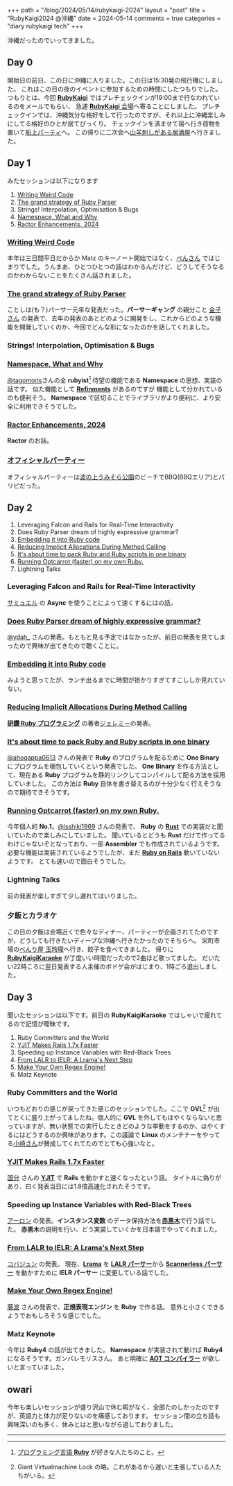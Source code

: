 +++
path = "/blog/2024/05/14/rubykaigi-2024"
layout = "post"
title = "RubyKaigi2024 @沖縄"
date = 2024-05-14
comments = true
categories = "diary rubykaigi tech"
+++

沖縄だったのでいってきました。

## Day 0

開始日の前日、この日に沖縄に入りました。この日は15:30発の飛行機にしました。
これはこの日の夜のイベントに参加するための時間にしたつもりでした。
つもりとは、今回 [**RubyKaigi**](https://rubykaigi.org/2024) ではプレチェックインが19:00まで行なわれているのをメールでもらい、
急遽 [**RubyKaigi** 会場](https://www.nahart.jp/)へ寄ることにしました。
プレチェックインでは、沖縄気分な格好をして行ったのですが、それ以上に沖縄楽しみにしてる格好のひとが居てびっくり。
チェックインを済ませて宿へ行き荷物を置いて[船上パーティ](https://esminc.doorkeeper.jp/events/171826)へ。
この帰りに二次会へ[山羊刺しがある居酒屋](https://churayagi.com/sakedokoro-yocchan/)へ行きました。

## Day 1

みたセッションは以下になります

1. [Writing Weird Code](https://drive.google.com/file/d/1Dkx15u_5UAGoFqJHCeAuj2FXS-z_U7EE/view)
1. [The grand strategy of Ruby Parser](https://speakerdeck.com/yui_knk/the-grand-strategy-of-ruby-parser)
1. Strings! Interpolation, Optimisation & Bugs
1. [Namespace, What and Why](https://speakerdeck.com/tagomoris/namespace-what-and-why)
1. [Ractor Enhancements, 2024](https://www.atdot.net/~ko1/activities/2024_rubykaigi.pdf)

### [Writing Weird Code](https://drive.google.com/file/d/1Dkx15u_5UAGoFqJHCeAuj2FXS-z_U7EE/view)

本年は三日間平日だからか Matz のキーノート開始ではなく、[ぺんさん](https://github.com/tompng) ではじまりでした。うんまあ、ひとつひとつの話はわかるんだけど、どうしてそうなるのかわからないことをたくさん話されました。

### [The grand strategy of Ruby Parser](https://speakerdeck.com/yui_knk/the-grand-strategy-of-ruby-parser)

ことしは(も？)パーサー元年な発表だった。**パーサーギャング** の親分こと [金子さん](https://github.com/yui-knk) の発表で、去年の発表のあとどのように開発をし、これからどのような機能を開発していくのか、今回でどんな形になったのかを話してくれました。

### Strings! Interpolation, Optimisation & Bugs


### [Namespace, What and Why](https://speakerdeck.com/tagomoris/namespace-what-and-why)

[@tagomoris](https://github.com/tagomoris)さんの全 **rubyist**[^rubyist] 待望の機能である **Namespace** の思想、実装の話です。
似た機能として [**Refinments**](https://docs.ruby-lang.org/ja/latest/method/Module/i/refine.html) があるのですが
機能として分かれているのも便利そう。
**Namespace** で区切ることでライブラリがより便利に、より安全に利用できそうでした。

### [Ractor Enhancements, 2024](https://www.atdot.net/~ko1/activities/2024_rubykaigi.pdf)

**Ractor** のお話。

### [オフィシャルパーティー](https://ti.to/rubykaigi/2024-party)

オフィシャルパーティーは[波の上うみそら公園](https://www.naminouebeach.jp/)のビーチでBBQ(BBQエリア)とパリピだった。

## Day 2

1. Leveraging Falcon and Rails for Real-Time Interactivity
1. Does Ruby Parser dream of highly expressive grammar?
1. [Embedding it into Ruby code](https://speakerdeck.com/soutaro/embedding-it-into-ruby-code)
1. [Reducing Implicit Allocations During Method Calling](https://code.jeremyevans.net/presentations/rubykaigi2024/index.html#1)
1. [It's about time to pack Ruby and Ruby scripts in one binary](https://speakerdeck.com/ahogappa0613/its-about-time-to-pack-ruby-and-ruby-scripts-in-one-binary)
1. [Running Optcarrot (faster) on my own Ruby.](https://drive.google.com/file/d/1-YZR91umkQIngFIq5VDGrz_XcLoq3Ny3/view)
1. Lightning Talks


### Leveraging Falcon and Rails for Real-Time Interactivity

[サミュエル](https://github.com/ioquatix) の **Async** を使うことによって速くするにはの話。

### [Does Ruby Parser dream of highly expressive grammar?](https://speakerdeck.com/ydah/does-ruby-parser-dream-of-highly-expressive-grammar)

[@ydah_](https://github.com/ydah/) さんの発表。もともと見る予定ではなかったが、前日の発表を見てしまったので興味が出てきたので聴くことに。

### [Embedding it into Ruby code](https://speakerdeck.com/soutaro/embedding-it-into-ruby-code)

みようと思ってたが、ランチ出るまでに時間が掛かりすぎてすこししか見れていない。

### [Reducing Implicit Allocations During Method Calling](https://code.jeremyevans.net/presentations/rubykaigi2024/index.html#1)

[**研鑽 Ruby プログラミング**](https://www.lambdanote.com/products/polished-ruby) の著者[ジェレミー](https://github.com/jeremyevans)の発表。

### [It's about time to pack Ruby and Ruby scripts in one binary](https://speakerdeck.com/ahogappa0613/its-about-time-to-pack-ruby-and-ruby-scripts-in-one-binary)

[@ahogappa0613](https://github.com/ahogappa0613) さんの発表で **Ruby** のプログラムを配るために **One Binary** にプログラムを梱包していくという発表でした。
**One Binary** を作る方法として、現在ある **Ruby** プログラムを静的リンクしてコンパイルして配る方法を採用していました。
この方法は **Ruby** 自体を書き替えるのが十分少なく行えそうなので期待できそうです。

### [Running Optcarrot (faster) on my own Ruby.](https://drive.google.com/file/d/1-YZR91umkQIngFIq5VDGrz_XcLoq3Ny3/view)

今年個人的 **No.1**。[@isshiki1969](https://github.com/sisshiki1969) さんの発表で、 **Ruby** の [**Rust**](https://www.rust-lang.org) での実装だと聞いていたので楽しみにしていました。
聞いているとどうも **Rust** だけで作ってるわけじゃないぞとなっており、一部 **Assembler** でも作成されているようです。
必要な機能は実装されているようでしたが、まだ [**Ruby on Rails**](https://rubyonrails.org/) 動いていないようです。
とても速いので面白そうでした。

### Lightning Talks

前の発表が楽しすぎて少し遅れてはいりました。

### 夕飯とカラオケ

この日の夕飯は会場近くで色々なディナー、パーティーが企画されてたのですが、どうしても行きたいディープな沖縄へ行きたかったのでそちらへ。
栄町市場の[べんり屋 玉玲瓏](https://tabelog.com/okinawa/A4701/A470101/47001653/)へ行き、餃子を食べてきました。
帰りに [**RubyKaigiKaraoke**](https://rubykaigikaraoke.doorkeeper.jp/) が丁度いい時間だったので2曲ほど歌ってました。
だいたい22時ころに翌日発表する人主催のボドゲ会がはじまり、1時ごろ退出しました。

## Day 3
聞いたセッションは以下です。前日の **RubyKaigiKaraoke** ではしゃいで疲れてるので記憶が曖昧です。

1. Ruby Committers and the World
1. [YJIT Makes Rails 1.7x Faster](https://speakerdeck.com/k0kubun/rubykaigi-2024)
1. Speeding up Instance Variables with Red-Black Trees
1. [From LALR to IELR: A Lrama's Next Step](https://speakerdeck.com/junk0612/from-lalr-to-ielr-a-lramas-next-step)
1. [Make Your Own Regex Engine!](https://makenowjust.github.io/kantan-regex-book/)
1. Matz Keynote

### Ruby Committers and the World

いつもどおりの感じが戻ってきた感じのセッションでした。ここで **GVL**[^gvl] が出てとくに盛り上がってましたね。個人的に **GVL** を外してもはやくならないと思っていますが、無い状態での実行したときどのような挙動をするのか、はやくするにはどうするのか興味があります。この議論で **Linux** のメンテナーをやってる[小崎さん](https://www.fujitsu.com/jp/about/global-fde/motohiro-kosaki/)が賛成してくれてたのでとても心強いなと。

### [YJIT Makes Rails 1.7x Faster](https://speakerdeck.com/k0kubun/rubykaigi-2024)

[国分](https://github.com/k0kubun) さんの [**YJIT**](https://docs.ruby-lang.org/en/master/yjit/yjit_md.html) で **Rails** を動かすと速くなったという話。
タイトルに偽りがあり、曰く発表当日には1.8倍高速化されたそうです。

### Speeding up Instance Variables with Red-Black Trees

[アーロン](https://github.com/tenderlove) の発表。**インスタンス変数** のデータ保持方法を[**赤黒木**](https://en.wikipedia.org/wiki/Red%E2%80%93black_tree)で行う話でした。
**赤黒木**の説明を行い、どう実装していくかを日本語でやってくれました。

### [From LALR to IELR: A Lrama's Next Step](https://speakerdeck.com/junk0612/from-lalr-to-ielr-a-lramas-next-step)

[コバジュン](https://github.com/junk0612) の発表。
現在、[**Lrama**](https://github.com/ruby/lrama) を [**LALR パーサー**](https://en.wikipedia.org/wiki/LALR_parser)から
[**Scannerless パーサー**](https://en.wikipedia.org/wiki/Scannerless_parsing) を動かすために **IELR パーサー** に変更している話でした。

### [Make Your Own Regex Engine!](https://makenowjust.github.io/kantan-regex-book/)

[藤波](https://github.com/makenowjust) さんの発表で、**正規表現エンジン** を **Ruby** で作る話。
意外と小さくできるようでおもしろそうな感じでした。

### Matz Keynote

今年は **Ruby4** の話が出てきました。 **Namespace** が実装されて動けば **Ruby4** になるそうです。ガンバレモリスさん。
あと明確に [**AOT コンパイラー**](https://en.wikipedia.org/wiki/Ahead-of-time_compilation) が欲しいと言っていました。

## owari

今年も楽しいセッションが盛り沢山で休む暇がなく、全部たのしかったのですが、英語力と体力が足りないのを痛感しております。
セッション間の立ち話も興味深いのも多く、休みとはと思いながら過しておりました。

---
[^gvl]: Giant Virtualmachine Lock の略。これがあるから遅いと主張している人たちがいる。
[^rubyist]: [プログラミング言語 **Ruby**](https://www.ruby-lang.org/) が好きな人たちのこと。
